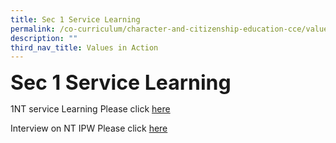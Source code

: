 ```yaml
---
title: Sec 1 Service Learning
permalink: /co-curriculum/character-and-citizenship-education-cce/values-in-action/sec-1-service-learning/
description: ""
third_nav_title: Values in Action
---
```



**<font size=6>Sec 1 Service Learning</font>**<br>

1NT service Learning       	Please click [here](/files/WEbsite_Writeup%20NT%20service%20learning%20(1).pdf)

Interview on NT IPW	        Please click [here](/files/WEbsite_Writeup%20NT%20service%20learning%20(1).pdf)